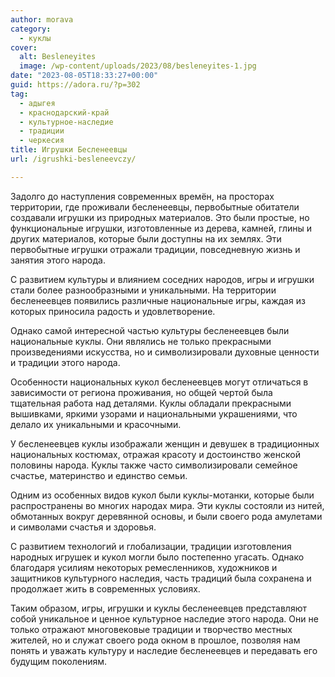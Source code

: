 ```yaml
---
author: morava
category:
  - куклы
cover:
  alt: Besleneyites
  image: /wp-content/uploads/2023/08/besleneyites-1.jpg
date: "2023-08-05T18:33:27+00:00"
guid: https://adora.ru/?p=302
tag:
  - адыгея
  - краснодарский-край
  - культурное-наследие
  - традиции
  - черкесия
title: Игрушки Бесленеевцы
url: /igrushki-besleneevczy/

---
```

Задолго до наступления современных времён, на просторах территории, где проживали бесленеевцы, первобытные обитатели создавали игрушки из природных материалов. Это были простые, но функциональные игрушки, изготовленные из дерева, камней, глины и других материалов, которые были доступны на их землях. Эти первобытные игрушки отражали традиции, повседневную жизнь и занятия этого народа.

С развитием культуры и влиянием соседних народов, игры и игрушки стали более разнообразными и уникальными. На территории бесленеевцев появились различные национальные игры, каждая из которых приносила радость и удовлетворение.

Однако самой интересной частью культуры бесленеевцев были национальные куклы. Они являлись не только прекрасными произведениями искусства, но и символизировали духовные ценности и традиции этого народа.

Особенности национальных кукол бесленеевцев могут отличаться в зависимости от региона проживания, но общей чертой была тщательная работа над деталями. Куклы обладали прекрасными вышивками, яркими узорами и национальными украшениями, что делало их уникальными и красочными.

У бесленеевцев куклы изображали женщин и девушек в традиционных национальных костюмах, отражая красоту и достоинство женской половины народа. Куклы также часто символизировали семейное счастье, материнство и единство семьи.

Одним из особенных видов кукол были куклы-мотанки, которые были распространены во многих народах мира. Эти куклы состояли из нитей, обмотанных вокруг деревянной основы, и были своего рода амулетами и символами счастья и здоровья.

С развитием технологий и глобализации, традиции изготовления народных игрушек и кукол могли было постепенно угасать. Однако благодаря усилиям некоторых ремесленников, художников и защитников культурного наследия, часть традиций была сохранена и продолжает жить в современных условиях.

Таким образом, игры, игрушки и куклы бесленеевцев представляют собой уникальное и ценное культурное наследие этого народа. Они не только отражают многовековые традиции и творчество местных жителей, но и служат своего рода окном в прошлое, позволяя нам понять и уважать культуру и наследие бесленеевцев и передавать его будущим поколениям.
